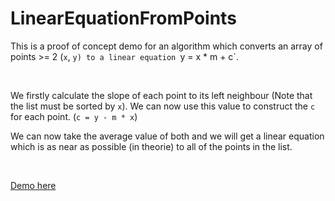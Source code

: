 # LinearEquationFromPoints
 
This is a proof of concept demo for an algorithm which 
converts an array of points >= 2 (`x`, `y) to a linear equation
`y = x * m + c`.

<br>

We firstly calculate the slope of each point to its left neighbour
(Note that the list must be sorted by `x`). We can now use this value
to construct the `c` for each point. (`c = y - m * x`)

We can now take the average value of both and we will
get a linear equation which is as near as possible (in theorie)
to all of the points in the list.

<br>

[Demo here](https://kotw.dev/LinearEquationFromPoints)
